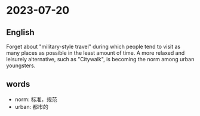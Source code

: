 # 2023-07-20

## English
Forget about "military-style travel" during
which people tend to visit as many places
as possible in the least amount of time. A
more relaxed and leisurely alternative,
such as "Citywalk", is becoming the norm
among urban youngsters.

## words
* norm: 标准，规范
* urban: 都市的
